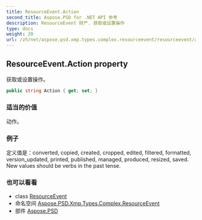 ```yaml
---
title: ResourceEvent.Action
second_title: Aspose.PSD for .NET API 参考
description: ResourceEvent 财产. 获取或设置操作
type: docs
weight: 20
url: /zh/net/aspose.psd.xmp.types.complex.resourceevent/resourceevent/action/
---
```

## ResourceEvent.Action property

获取或设置操作。

```csharp
public string Action { get; set; }
```

### 适当的价值

动作。

### 例子

定义值是：converted, copied, created, cropped, edited, filtered, formatted, version_updated, printed, published, managed, produced, resized, saved. New values should be verbs in the past tense.

### 也可以看看

* class [ResourceEvent](../)
* 命名空间 [Aspose.PSD.Xmp.Types.Complex.ResourceEvent](../../resourceevent/)
* 部件 [Aspose.PSD](../../../)


